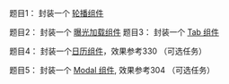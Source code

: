 题目1： 封装一个
[轮播组件](https://github.com/mhy-web/HomeWorks/tree/master/%E9%AB%98%E7%BA%A7/task3/slider.html)

题目2： 封装一个
[曝光加载组件](https://github.com/mhy-web/HomeWorks/tree/master/%E9%AB%98%E7%BA%A7/task3/)
题目3： 封装一个 
[Tab 组件](https://github.com/mhy-web/HomeWorks/tree/master/%E9%AB%98%E7%BA%A7/task3/)

题目4： 封装一个[日历组件](https://github.com/mhy-web/HomeWorks/tree/master/%E9%AB%98%E7%BA%A7/task3)，效果参考330 （可选任务）


题目5： 封装一个 [Modal 组件](https://github.com/mhy-web/HomeWorks/tree/master/%E9%AB%98%E7%BA%A7/task3), 效果参考304 （可选任务）